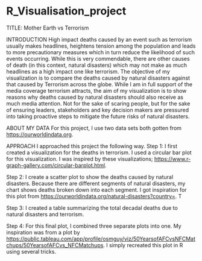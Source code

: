 # R_Visualisation_project

TITLE: Mother Earth vs Terrorism 

INTRODUCTION
High impact deaths caused by an event such as terrorism usually makes headlines, heightens tension among the population and leads to more precautionary measures which in turn reduce the likelihood of such events occurring. While this is very commendable, there are other causes of death (in this context, natural disasters) which may not make as much headlines as a high impact one like terrorism. The objective of my visualization is to compare the deaths caused by natural disasters against that caused by Terrorism across the globe. While I am in full support of the media coverage terrorism attracts, the aim of my visualization is to show reasons why deaths caused by natural disasters should also receive as much media attention. Not for the sake of scaring people, but for the sake of ensuring leaders, stakeholders and key decision makers are pressured into taking proactive steps to mitigate the future risks of natural disasters.

ABOUT MY DATA
For this project, I use two data sets both gotten from https://ourworldindata.org. 

APPROACH
I approached this project the following way. 
Step 1: I first created a visualization for the deaths in terrorism. I used a circular bar plot for this visualization. I was inspired by these visualizations; https://www.r-graph-gallery.com/circular-barplot.html. 

Step 2: I create a scatter plot to show the deaths caused by natural disasters. Because there are different segments of natural disasters, my chart shows deaths broken down into each segment. I got inspiration for this plot from https://ourworldindata.org/natural-disasters?country=. T

Step 3: I created a table summarizing the total decadal deaths due to natural disasters and terrorism.

Step 4: For this final plot, I combined three separate plots into one. My inspiration was from a plot by https://public.tableau.com/app/profile/osmguy/viz/50YearsofAFCvsNFCMatchups/50YearsofAFCvs_NFCMatchups. I simply recreated this plot in R using several tricks. 
